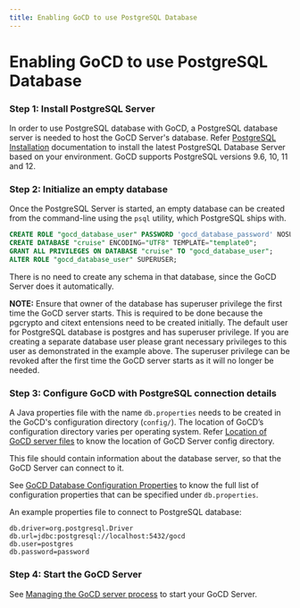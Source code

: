 ```yaml
---
title: Enabling GoCD to use PostgreSQL Database
---
```


# Enabling GoCD to use PostgreSQL Database

### Step 1: Install PostgreSQL Server

In order to use PostgreSQL database with GoCD, a PostgreSQL database server is needed to host the GoCD Server's database.
Refer [PostgreSQL Installation](https://www.postgresql.org/docs/current/tutorial-install.html) documentation to install the latest PostgreSQL Database Server based on your environment. GoCD supports PostgreSQL versions 9.6, 10, 11 and 12.


### Step 2: Initialize an empty database

Once the PostgreSQL Server is started, an empty database can be created from the command-line using the `psql` utility, which PostgreSQL ships with.

```sql
CREATE ROLE "gocd_database_user" PASSWORD 'gocd_database_password' NOSUPERUSER NOCREATEDB NOCREATEROLE INHERIT LOGIN;
CREATE DATABASE "cruise" ENCODING="UTF8" TEMPLATE="template0";
GRANT ALL PRIVILEGES ON DATABASE "cruise" TO "gocd_database_user";
ALTER ROLE "gocd_database_user" SUPERUSER;
```

There is no need to create any schema in that database, since the GoCD Server does it automatically.

**NOTE:**  Ensure that owner of the database has superuser privilege the first time the GoCD server starts. This is required to be done because the pgcrypto and citext entensions need to be created initially. The default user for PostgreSQL database is postgres and has superuser privilege. If you are creating a separate database user please grant necessary privileges to this user as demonstrated in the example above. The superuser privilege can be revoked after the first time the GoCD server starts as it will no longer be needed.


### Step 3: Configure GoCD with PostgreSQL connection details

A Java properties file with the name `db.properties` needs to be created in the GoCD's configuration directory (`config/`). 
The location of GoCD’s configuration directory varies per operating system. Refer [Location of GoCD server files](../installing_go_server.html#location-of-files-after-installation-of-go-server) to know the location of GoCD Server config directory.

This file should contain information about the database server, so that the GoCD Server can connect to it.

See [GoCD Database Configuration Properties](connection-properties.html) to know the full list of configuration properties that can be specified under `db.properties`.

An example properties file to connect to PostgreSQL database:

```properties
db.driver=org.postgresql.Driver
db.url=jdbc:postgresql://localhost:5432/gocd
db.user=postgres
db.password=password
```

### Step 4: Start the GoCD Server

See [Managing the GoCD server process](https://docs.gocd.org/current/installation/installing_go_server.html) to start your GoCD Server.  

